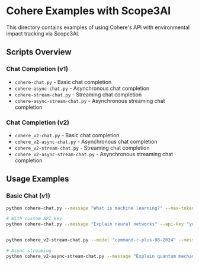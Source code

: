 # Cohere Examples with Scope3AI

This directory contains examples of using Cohere's API with environmental impact tracking via Scope3AI.

## Scripts Overview

### Chat Completion (v1)
- `cohere-chat.py` - Basic chat completion
- `cohere-async-chat.py` - Asynchronous chat completion
- `cohere-stream-chat.py` - Streaming chat completion
- `cohere-async-stream-chat.py` - Asynchronous streaming chat completion

### Chat Completion (v2)
- `cohere_v2-chat.py` - Basic chat completion
- `cohere_v2-async-chat.py` - Asynchronous chat completion
- `cohere_v2-stream-chat.py` - Streaming chat completion
- `cohere_v2-async-stream-chat.py` - Asynchronous streaming chat completion

## Usage Examples

### Basic Chat (v1)
```bash
python cohere-chat.py --message "What is machine learning?" --max-tokens 100

# With custom API key
python cohere-chat.py --message "Explain neural networks" --api-key "your-api-key"


python cohere_v2-stream-chat.py --model "command-r-plus-08-2024" --message "Write a story about AI"

# Async streaming
python cohere_v2-async-stream-chat.py --message "Explain quantum mechanics" --max-tokens 200
```